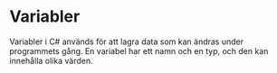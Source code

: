 # Variabler

Variabler i C# används för att lagra data som kan ändras under programmets gång. En variabel har ett namn och en typ, och den kan innehålla olika värden.